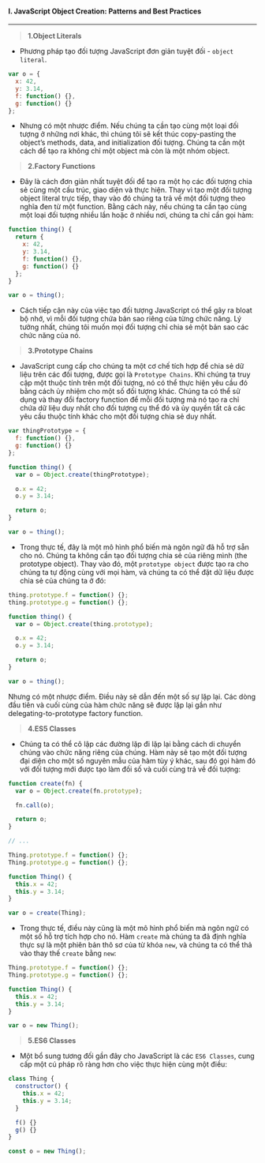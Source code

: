 #### I. JavaScript Object Creation: Patterns and Best Practices
---

>**1.Object Literals**
- Phương pháp tạo đối tượng JavaScript đơn giản tuyệt đối - ```object literal```.

```javascript
var o = {
  x: 42,
  y: 3.14,
  f: function() {},
  g: function() {}
};
```
- Nhưng có một nhược điểm. Nếu chúng ta cần tạo cùng một loại đối tượng ở những nơi khác, thì chúng tôi sẽ kết thúc copy-pasting the object’s methods, data, and initialization đối tượng. Chúng ta cần một cách để tạo ra không chỉ một object mà còn là một nhóm object.

>**2.Factory Functions**
- Đây là cách đơn giản nhất tuyệt đối để tạo ra một họ các đối tượng chia sẻ cùng một cấu trúc, giao diện và thực hiện. Thay vì tạo một đối tượng object literal trực tiếp, thay vào đó chúng ta trả về một đối tượng theo nghĩa đen từ một function. Bằng cách này, nếu chúng ta cần tạo cùng một loại đối tượng nhiều lần hoặc ở nhiều nơi, chúng ta chỉ cần gọi hàm:

```javascript
function thing() {
  return {
    x: 42,
    y: 3.14,
    f: function() {},
    g: function() {}
  };
}

var o = thing();
```
- Cách tiếp cận này của việc tạo đối tượng JavaScript có thể gây ra bloat bộ nhớ, vì mỗi đối tượng chứa bản sao riêng của từng chức năng. Lý tưởng nhất, chúng tôi muốn mọi đối tượng chỉ chia sẻ một bản sao các chức năng của nó.

>**3.Prototype Chains**
- JavaScript cung cấp cho chúng ta một cơ chế tích hợp để chia sẻ dữ liệu trên các đối tượng, được gọi là ```Prototype Chains```. Khi chúng ta truy cập một thuộc tính trên một đối tượng, nó có thể thực hiện yêu cầu đó bằng cách ủy nhiệm cho một số đối tượng khác. Chúng ta có thể sử dụng và thay đổi factory function để mỗi đối tượng mà nó tạo ra chỉ chứa dữ liệu duy nhất cho đối tượng cụ thể đó và ủy quyền tất cả các yêu cầu thuộc tính khác cho một đối tượng chia sẻ duy nhất.

```javascript
var thingPrototype = {
  f: function() {},
  g: function() {}
};

function thing() {
  var o = Object.create(thingPrototype);

  o.x = 42;
  o.y = 3.14;

  return o;
}

var o = thing();
```

- Trong thực tế, đây là một mô hình phổ biến mà ngôn ngữ đã hỗ trợ sẵn cho nó. Chúng ta không cần tạo đối tượng chia sẻ của riêng mình (the prototype object). Thay vào đó, một ```prototype object``` được tạo ra cho chúng ta tự động cùng với mọi hàm, và chúng ta có thể đặt dữ liệu được chia sẻ của chúng ta ở đó:

```javascript
thing.prototype.f = function() {};
thing.prototype.g = function() {};

function thing() {
  var o = Object.create(thing.prototype);

  o.x = 42;
  o.y = 3.14;

  return o;
}

var o = thing();
```
Nhưng có một nhược điểm. Điều này sẽ dẫn đến một số sự lặp lại. Các dòng đầu tiên và cuối cùng của hàm chức năng sẽ được lặp lại gần như delegating-to-prototype factory function.

>**4.ES5 Classes**
- Chúng ta có thể cô lập các đường lặp đi lặp lại bằng cách di chuyển chúng vào chức năng riêng của chúng. Hàm này sẽ tạo một đối tượng đại diện cho một số nguyên mẫu của hàm tùy ý khác, sau đó gọi hàm đó với đối tượng mới được tạo làm đối số và cuối cùng trả về đối tượng:

```javascript
function create(fn) {
  var o = Object.create(fn.prototype);

  fn.call(o);

  return o;
}

// ...

Thing.prototype.f = function() {};
Thing.prototype.g = function() {};

function Thing() {
  this.x = 42;
  this.y = 3.14;
}

var o = create(Thing);
```

- Trong thực tế, điều này cũng là một mô hình phổ biến mà ngôn ngữ có một số hỗ trợ tích hợp cho nó. Hàm ```create``` mà chúng ta đã định nghĩa thực sự là một phiên bản thô sơ của từ khóa ```new```, và chúng ta có thể thả vào thay thế ```create``` bằng ```new```:

```javascript
Thing.prototype.f = function() {};
Thing.prototype.g = function() {};

function Thing() {
  this.x = 42;
  this.y = 3.14;
}

var o = new Thing();
```

>**5.ES6 Classes**
- Một bổ sung tương đối gần đây cho JavaScript là các ```ES6 Classes```, cung cấp một cú pháp rõ ràng hơn cho việc thực hiện cùng một điều:

```javascript
class Thing {
  constructor() {
    this.x = 42;
    this.y = 3.14;
  }

  f() {}
  g() {}
}

const o = new Thing();
```

